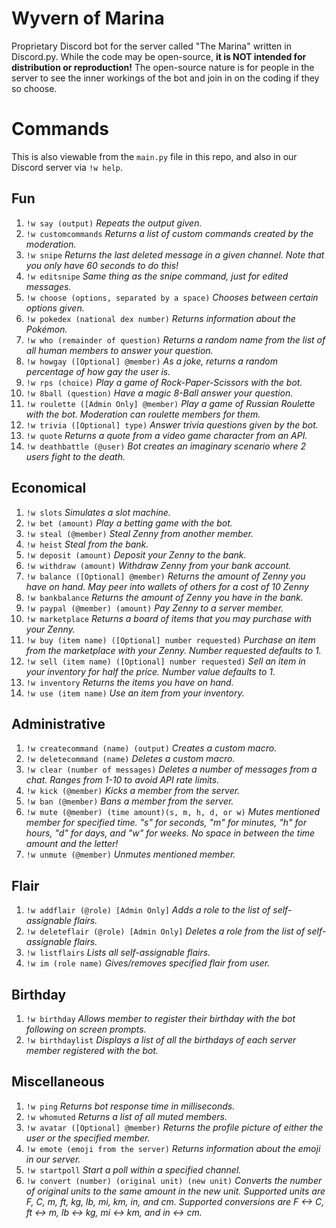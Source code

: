 # Wyvern of Marina
Proprietary Discord bot for the server called "The Marina" written in Discord.py. While the code may be open-source, **it is NOT intended for distribution or reproduction!** The open-source nature is for people in the server to see the inner workings of the bot and join in on the coding if they so choose. 

# Commands
This is also viewable from the `main.py` file in this repo, and also in our Discord server via `!w help`.

## Fun
1. `!w say (output)` *Repeats the output given.*
2. `!w customcommands` *Returns a list of custom commands created by the moderation.*
3. `!w snipe` *Returns the last deleted message in a given channel. Note that you only have 60 seconds to do this!*
4. `!w editsnipe` *Same thing as the snipe command, just for edited messages.*
5. `!w choose (options, separated by a space)` *Chooses between certain options given.*
6. `!w pokedex (national dex number)` *Returns information about the Pokémon.*
7. `!w who (remainder of question)` *Returns a random name from the list of all human members to answer your question.*
8. `!w howgay ([Optional] @member)` *As a joke, returns a random percentage of how gay the user is.*
9. `!w rps (choice)` *Play a game of Rock-Paper-Scissors with the bot.*
10. `!w 8ball (question)` *Have a magic 8-Ball answer your question.*
11. `!w roulette ([Admin Only] @member)` *Play a game of Russian Roulette with the bot. Moderation can roulette members for them.*
12. `!w trivia ([Optional] type)` *Answer trivia questions given by the bot.*
13. `!w quote` *Returns a quote from a video game character from an API.*
14. `!w deathbattle (@user)` *Bot creates an imaginary scenario where 2 users fight to the death.*

## Economical
1. `!w slots` *Simulates a slot machine.*
2. `!w bet (amount)` *Play a betting game with the bot.* 
3. `!w steal (@member)` *Steal Zenny from another member.* 
4. `!w heist` *Steal from the bank.*
5. `!w deposit (amount)` *Deposit your Zenny to the bank.* 
6. `!w withdraw (amount)` *Withdraw Zenny from your bank account.* 
7. `!w balance ([Optional] @member)` *Returns the amount of Zenny you have on hand. May peer into wallets of others for a cost of 10 Zenny*  
8. `!w bankbalance` *Returns the amount of Zenny you have in the bank.*  
9. `!w paypal (@member) (amount)` *Pay Zenny to a server member.*  
10. `!w marketplace` *Returns a board of items that you may purchase with your Zenny.*  
11. `!w buy (item name) ([Optional] number requested)` *Purchase an item from the marketplace with your Zenny. Number requested defaults to 1.*  
12. `!w sell (item name) ([Optional] number requested)` *Sell an item in your inventory for half the price. Number value defaults to 1.*  
13. `!w inventory` *Returns the items you have on hand.*  
14. `!w use (item name)` *Use an item from your inventory.*

## Administrative
1. `!w createcommand (name) (output)` *Creates a custom macro.*
2. `!w deletecommand (name)` *Deletes a custom macro.*
3. `!w clear (number of messages)` *Deletes a number of messages from a chat. Ranges from 1-10 to avoid API rate limits.*
4. `!w kick (@member)` *Kicks a member from the server.*
5. `!w ban (@member)` *Bans a member from the server.*
6. `!w mute (@member) (time amount)(s, m, h, d, or w)` *Mutes mentioned member for specified time. "s" for seconds, "m" for minutes, "h" for hours, "d" for days, and "w" for weeks. No space in between the time amount and the letter!*
7. `!w unmute (@member)` *Unmutes mentioned member.*

## Flair
1. `!w addflair (@role) [Admin Only]` *Adds a role to the list of self-assignable flairs.*
2. `!w deleteflair (@role) [Admin Only]` *Deletes a role from the list of self-assignable flairs.*
3. `!w listflairs` *Lists all self-assignable flairs.*
4. `!w im (role name)` *Gives/removes specified flair from user.*

## Birthday
1. `!w birthday` *Allows member to register their birthday with the bot following on screen prompts.*
2. `!w birthdaylist` *Displays a list of all the birthdays of each server member registered with the bot.*

## Miscellaneous
1. `!w ping` *Returns bot response time in milliseconds.*
2. `!w whomuted` *Returns a list of all muted members.*
3. `!w avatar ([Optional] @member)` *Returns the profile picture of either the user or the specified member.*
4. `!w emote (emoji from the server)` *Returns information about the emoji in our server.*
5. `!w startpoll` *Start a poll within a specified channel.*
6. `!w convert (number) (original unit) (new unit)` *Converts the number of original units to the same amount in the new unit. Supported units are F, C, m, ft, kg, lb, mi, km, in, and cm. Supported conversions are F <-> C, ft <-> m, lb <-> kg, mi <-> km, and in <-> cm.*